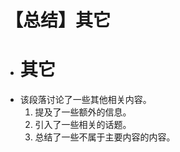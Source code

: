 # 【总结】其它

-   # 其它
-   该段落讨论了一些其他相关内容。
    1.  提及了一些额外的信息。
    2.  引入了一些相关的话题。
    3.  总结了一些不属于主要内容的内容。